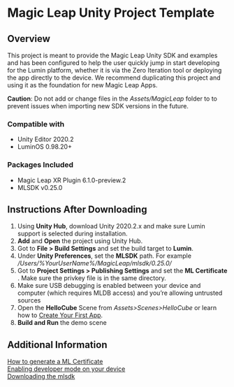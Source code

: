 # Magic Leap Unity Project Template

## Overview
This project is meant to provide the Magic Leap Unity SDK and examples and has been configured to help the user quickly jump in start developing for the Lumin platform, whether it is via the Zero Iteration tool or deploying the app directly to the device. We recommend duplicating this project and using it as the foundation for new Magic Leap Apps. 


**Caution**: Do not add or change files in the *Assets/MagicLeap* folder to to prevent issues when importing new SDK versions in the future.

### Compatible with
- Unity Editor 2020.2
- LuminOS 0.98.20+
###  Packages Included
- Magic Leap XR Plugin 6.1.0-preview.2
- MLSDK v0.25.0


## Instructions After Downloading

1) Using **Unity Hub**, download Unity 2020.2.x and make sure Lumin support is selected during installation.
2) **Add** and **Open** the project using  Unity Hub.
4) Got to **File > Build Settings** and set the build target to **Lumin**.
5) Under **Unity Preferences**, set the **MLSDK** path. For example */Users/%YourUserName%/MagicLeap/mlsdk/0.25.0/*
6) Got to **Project Settings > Publishing Settings** and set the **ML Certificate** . Make sure the privkey file is in the same directory.
7) Make sure USB debugging is enabled between your device and computer (which requires MLDB access) and you’re allowing untrusted sources
8) Open the **HelloCube** Scene from *Assets>Scenes>HelloCube* or learn how to [Create Your First App](https://developer.magicleap.com/learn/guides/gsg-create-your-first-unity-app).   
9) **Build and Run** the demo scene

## Additional Information

[How to generate a ML Certificate](https://developer.magicleap.com/en-us/learn/guides/developer-certificates)  
[Enabling developer mode on your device](https://developer.magicleap.com/en-us/learn/guides/setting-up-your-device-for-development)  
[Downloading the mlsdk](https://developer.magicleap.com/en-us/learn/guides/develop-setup)  
